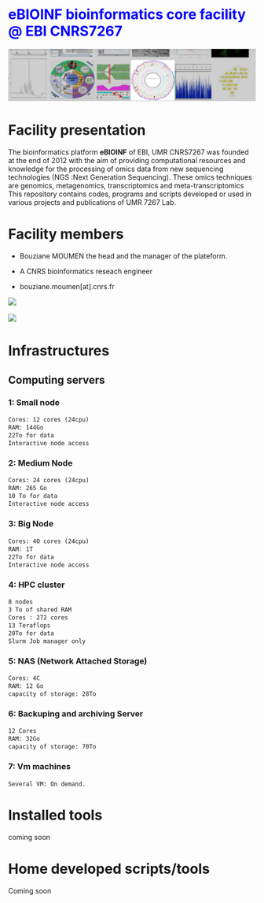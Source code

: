 # <span style="color:blue">eBIOINF bioinformatics core facility @ EBI CNRS7267</span>

![](https://github.com/UMR-CNRS-7267/.github/blob/main/profile/LOGO.jpg)

# Facility presentation 

The bioinformatics platform **eBIOINF** of EBI, UMR CNRS7267 was founded at the end of 2012 with the aim of providing computational resources and knowledge  for the processing of omics data from new sequencing technologies (NGS :Next Generation Sequencing).
These omics techniques are genomics, metagenomics, transcriptomics and meta-transcriptomics
This repository contains codes, programs and scripts developed or used in various projects and publications of UMR 7267 Lab.

# Facility members 

* Bouziane MOUMEN the head  and the manager of the plateform. 

* A CNRS bioinformatics reseach engineer 

* bouziane.moumen[at].cnrs.fr 

![](https://www.cnrs.fr/themes/custom/cnrs/logo.svg)

![](https://www.univ-poitiers.fr/wp-content/uploads/sites/10/2021/10/logo-up.svg)
# Infrastructures
## Computing servers
### 1: Small node 
    Cores: 12 cores (24cpu)
    RAM: 144Go
    22To for data
    Interactive node access
### 2: Medium Node
    Cores: 24 cores (24cpu)
    RAM: 265 Go
    10 To for data
    Interactive node access
### 3: Big Node
    Cores: 40 cores (24cpu)
    RAM: 1T
    22To for data
    Interactive node access
### 4: HPC cluster
    8 nodes
    3 To of shared RAM
    Cores : 272 cores
    13 Teraflops
    20To for data 
    Slurm Job manager only
### 5: NAS (Network Attached Storage) 
    Cores: 4C
    RAM: 12 Go
    capacity of storage: 28To
    
### 6: Backuping and archiving Server
    12 Cores
    RAM: 32Go
    capacity of storage: 70To
### 7: Vm machines
    Several VM: On demand. 
    
# Installed tools
coming soon

# Home developed scripts/tools 
Coming soon









